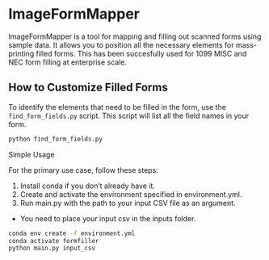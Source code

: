 # ImageFormMapper

ImageFormMapper is a tool for mapping and filling out scanned forms using sample data. It allows you to position all the necessary elements for mass-printing filled forms.
This has been succesfully used for 1099 MISC and NEC form filling at enterprise scale.

## How to Customize Filled Forms

To identify the elements that need to be filled in the form, use the `find_form_fields.py` script. This script will list all the field names in your form.

```bash
python find_form_fields.py
```

Simple Usage

For the primary use case, follow these steps:

1. Install conda if you don’t already have it.
2. Create and activate the environment specified in environment.yml.
3. Run main.py with the path to your input CSV file as an argument.
- You need to place your input csv in the inputs folder.

```bash
conda env create -f environment.yml
conda activate formfiller
python main.py input_csv
```
